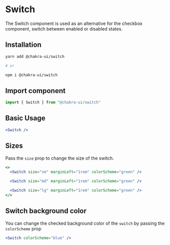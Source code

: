 # Switch

The Switch component is used as an alternative for the checkbox component,
switch between enabled or disabled states.

## Installation

```sh
yarn add @chakra-ui/switch

# or

npm i @chakra-ui/switch
```

## Import component

```jsx
import { Switch } from "@chakra-ui/switch"
```

## Basic Usage

```jsx
<Switch />
```

## Sizes

Pass the `size` prop to change the size of the switch.

```jsx
<>
  <Switch size="sm" marginLeft="1rem" colorScheme="green" />

  <Switch size="md" marginLeft="1rem" colorScheme="green" />

  <Switch size="lg" marginLeft="1rem" colorScheme="green" />
</>
```

## Switch background color

You can change the checked background color of the `switch` by passing the `colorScheme` prop

```jsx
<Switch colorScheme="blue" />
```
